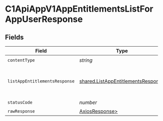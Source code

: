# C1ApiAppV1AppEntitlementsListForAppUserResponse


## Fields

| Field                                                                                                   | Type                                                                                                    | Required                                                                                                | Description                                                                                             |
| ------------------------------------------------------------------------------------------------------- | ------------------------------------------------------------------------------------------------------- | ------------------------------------------------------------------------------------------------------- | ------------------------------------------------------------------------------------------------------- |
| `contentType`                                                                                           | *string*                                                                                                | :heavy_check_mark:                                                                                      | N/A                                                                                                     |
| `listAppEntitlementsResponse`                                                                           | [shared.ListAppEntitlementsResponse](../../models/shared/listappentitlementsresponse.md)                | :heavy_minus_sign:                                                                                      |  The ListAppEntitlementsResponse message contains a list of results and a nextPageToken if applicable.<br/> |
| `statusCode`                                                                                            | *number*                                                                                                | :heavy_check_mark:                                                                                      | N/A                                                                                                     |
| `rawResponse`                                                                                           | [AxiosResponse>](https://axios-http.com/docs/res_schema)                                                | :heavy_minus_sign:                                                                                      | N/A                                                                                                     |